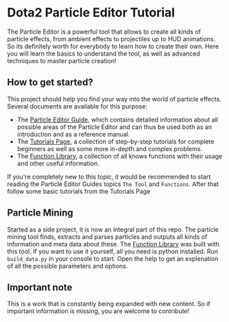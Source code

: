 # Dota2 Particle Editor Tutorial

The Particle Editor is a powerful tool that allows to create all kinds of particle effects, from ambient effects to projectiles up to HUD animations. So its definitely worth for everybody to learn how to create their own.
Here you will learn the basics to understand the tool, as well as advanced techniques to master particle creation!

## How to get started?
This project should help you find your way into the world of particle effects. Several documents are available for this purpose:
- The [Particle Editor Guide](./Particle%20Editor%20Guide.md), which contains detailed information about all possible areas of the Particle Editor and can thus be used both as an introduction and as a reference manual.
- The [Tutorials Page](./Tutorials.md), a collection of step-by-step tutorials for complete beginners as well as some more in-depth and complex problems.
- The [Function Library](./Function%20Library.md), a collection of all knows functions with their usage and other useful information.

If you're completely new to this topic, it would be recommended to start reading the Particle Editor Guides topics `The Tool` and `Functions`. After that follow some basic tutorials from the Tutorials Page

## Particle Mining

Started as a side project, it is now an integral part of this repo. The particle mining tool finds, extracts and parses  particles and outputs all kinds of information and meta data about these. The [Function Library](./Function%20Library.md) was built with this tool.
If you want to use it yourself, all you need is python installed. Run `build_data.py` in your console to start. Open the help to get an explenation of all the possible parameters and options.

## Important note
This is a work that is constantly being expanded with new content. So if important information is missing, you are welcome to contribute!

